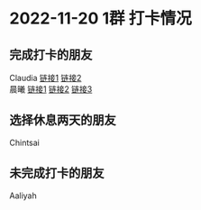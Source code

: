 # 2022-11-20 1群 打卡情况
## 完成打卡的朋友
Claudia [链接1](http://mmbiz.qpic.cn/mmbiz_jpg/EqM704vBbWD1CQO5R5j5UI06No7FbJd5TQsJ3BFCMXQd6fwWSG2vWTjgArkicFG0vLhhWAz4OjqJpHwZOamHiakg/0) [链接2](http://mmbiz.qpic.cn/mmbiz_jpg/EqM704vBbWD1CQO5R5j5UI06No7FbJd5SQTQoH35YO3BV03JAibtEoAkJw5IZ85xaAOa3Ffd2VyPCnnUia7v0uXw/0) <br>晨曦 [链接1](http://mmbiz.qpic.cn/mmbiz_jpg/4rYayDxu0jWWY9BposSj0cHq7y1PPQriccaozRzAjN7q7eEjNNx2CxTbxbgzMHLCYupFh7VhibttXyx7iaNFvFxQQ/0) [链接2](http://mmbiz.qpic.cn/mmbiz_jpg/4rYayDxu0jWWY9BposSj0cHq7y1PPQriccaozRzAjN7q7eEjNNx2CxTbxbgzMHLCYupFh7VhibttXyx7iaNFvFxQQ/0) [链接3](http://mmbiz.qpic.cn/mmbiz_jpg/4rYayDxu0jWWY9BposSj0cHq7y1PPQric5TeuxhoPibtibfoGEdFiaH3npoDZ0DcuKcttR9y0RDnLicMWQflrMCdqRA/0) <br>
## 选择休息两天的朋友
Chintsai

## 未完成打卡的朋友
Aaliyah

